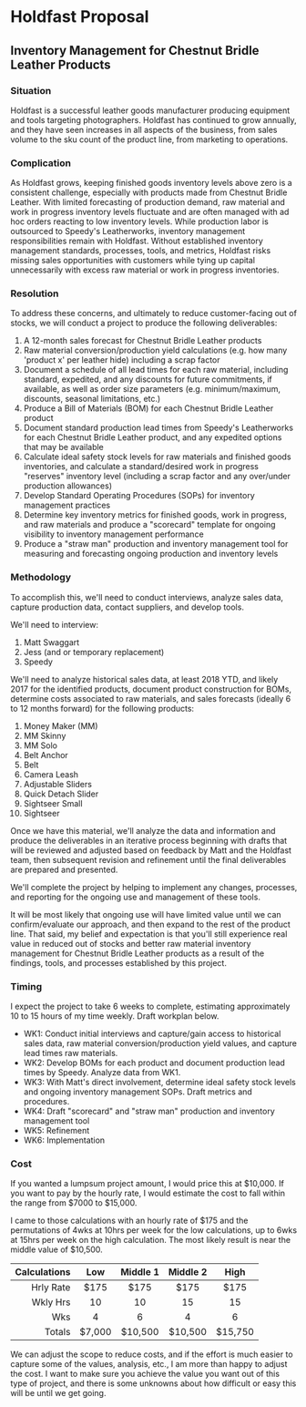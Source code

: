 # Holdfast Proposal

## Inventory Management for Chestnut Bridle Leather Products

### Situation
Holdfast is a successful leather goods manufacturer producing equipment and tools targeting photographers.
Holdfast has continued to grow annually, and they have seen increases in all aspects of the business, from sales volume to the sku count of the product line, from marketing to operations.

### Complication
As Holdfast grows, keeping finished goods inventory levels above zero is a consistent challenge, especially with products made from Chestnut Bridle Leather.
With limited forecasting of production demand, raw material and work in progress inventory levels fluctuate and are often managed with ad hoc orders reacting to low inventory levels.
While production labor is outsourced to Speedy's Leatherworks, inventory management responsibilities remain with Holdfast.
Without established inventory management standards, processes, tools, and metrics, Holdfast risks missing sales opportunities with customers while tying up capital unnecessarily with excess raw material or work in progress inventories.

### Resolution
To address these concerns, and ultimately to reduce customer-facing out of stocks, we will conduct a project to produce the following deliverables:

1. A 12-month sales forecast for Chestnut Bridle Leather products
2. Raw material conversion/production yield calculations (e.g. how many 'product x' per leather hide) including a scrap factor
3. Document a schedule of all lead times for each raw material, including standard, expedited, and any discounts for future commitments, if available, as well as order size parameters (e.g. minimum/maximum, discounts, seasonal limitations, etc.)
4. Produce a Bill of Materials (BOM) for each Chestnut Bridle Leather product
5. Document standard production lead times from Speedy's Leatherworks for each Chestnut Bridle Leather product, and any expedited options that may be available
6. Calculate ideal safety stock levels for raw materials and finished goods inventories, and calculate a standard/desired work in progress "reserves" inventory level (including a scrap factor and any over/under production allowances)
7. Develop Standard Operating Procedures (SOPs) for inventory management practices
8. Determine key inventory metrics for finished goods, work in progress, and raw materials and produce a "scorecard" template for ongoing visibility to inventory management performance
9. Produce a "straw man" production and inventory management tool for measuring and forecasting ongoing production and inventory levels

### Methodology
To accomplish this, we'll need to conduct interviews, analyze sales data, capture production data, contact suppliers, and develop tools.

We'll need to interview:
1. Matt Swaggart
2. Jess (and or temporary replacement)
3. Speedy

We'll need to analyze historical sales data, at least 2018 YTD, and likely 2017 for the identified products, document product construction for BOMs, determine costs associated to raw materials, and sales forecasts (ideally 6 to 12 months forward) for the following products:
1. Money Maker (MM)
2. MM Skinny
3. MM Solo
4. Belt Anchor
5. Belt
6. Camera Leash
7. Adjustable Sliders
8. Quick Detach Slider
9. Sightseer Small
10. Sightseer

Once we have this material, we'll analyze the data and information and produce the deliverables in an iterative process beginning with drafts that will be reviewed and adjusted based on feedback by Matt and the Holdfast team, then subsequent revision and refinement until the final deliverables are prepared and presented.

We'll complete the project by helping to implement any changes, processes, and reporting for the ongoing use and management of these tools.

It will be most likely that ongoing use will have limited value until we can confirm/evaluate our approach, and then expand to the rest of the product line. That said, my belief and expectation is that you'll still experience real value in reduced out of stocks and better raw material inventory management for Chestnut Bridle Leather products as a result of the findings, tools, and processes established by this project.

### Timing
I expect the project to take 6 weeks to complete, estimating approximately 10 to 15 hours of my time weekly. Draft workplan below.

* WK1: Conduct initial interviews and capture/gain access to historical sales data, raw material conversion/production yield values, and capture lead times raw materials.
* WK2: Develop BOMs for each product and document production lead times by Speedy. Analyze data from WK1.
* WK3: With Matt's direct involvement, determine ideal safety stock levels and ongoing inventory management SOPs. Draft metrics and procedures.
* WK4: Draft "scorecard" and "straw man" production and inventory management tool
* WK5: Refinement
* WK6: Implementation

### Cost
If you wanted a lumpsum project amount, I would price this at $10,000.
If you want to pay by the hourly rate, I would estimate the cost to fall within the range from $7000 to $15,000.

I came to those calculations with an hourly rate of $175 and the permutations of 4wks at 10hrs per week for the low calculations, up to 6wks at 15hrs per week on the high calculation. The most likely result is near the middle value of $10,500.

|Calculations |Low  |Middle 1 |Middle 2 |High |
|------------:|:---:|:-------:|:-------:|:---:|
|Hrly Rate|$175 |$175|$175|$175|
|Wkly Hrs|10|10|15|15|
|Wks|4|6|4|6|
|Totals|$7,000|$10,500|$10,500|$15,750|

We can adjust the scope to reduce costs, and if the effort is much easier to capture some of the values, analysis, etc., I am more than happy to adjust the cost. I want to make sure you achieve the value you want out of this type of project, and there is some unknowns about how difficult or easy this will be until we get going.
